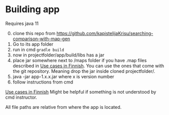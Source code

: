 # Building app

Requires java 11

0. clone this repo from https://github.com/kapistelijaKrisu/searching-comparison-with-map-gen
1. Go to its app folder 
2. run in cmd ```gradle build```
3. now in projectfolder/app/build/libs has a jar
4. place jar somewhere next to /maps folder if you have .map files described in [Use cases in Finnish](https://github.com/kapistelijaKrisu/searching-comparison-with-map-gen/blob/master/doc/app_use_cases.md). You can use the ones that come with the git repository. Meaning drop the jar inside cloned projectfolder/.
5. java -jar app-1.x.x.jar where x is version number
6. follow instructions from cmd

[Use cases in Finnish](https://github.com/kapistelijaKrisu/searching-comparison-with-map-gen/blob/master/doc/app_use_cases.md)  Might be helpful if something is not understood by cmd instructor.

All file paths are relative from where the app is located.